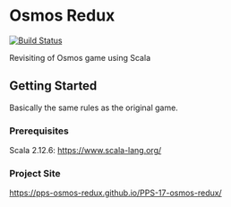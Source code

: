 # Osmos Redux
[![Build Status](https://api.travis-ci.org/PPS-Osmos-Redux/PPS-17-osmos-redux.png?branch=master)](https://travis-ci.org/PPS-Osmos-Redux/PPS-17-osmos-redux)

Revisiting of Osmos game using Scala

## Getting Started

Basically the same rules as the original game.

### Prerequisites

Scala 2.12.6: https://www.scala-lang.org/

### Project Site

https://pps-osmos-redux.github.io/PPS-17-osmos-redux/
